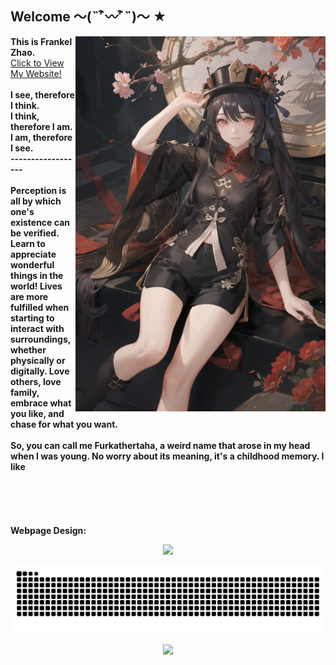## Welcome ～(˵¯͒〰¯͒˵)～ ★

<img align='right' src='personal_cdn/00017-2771211951.png' width='400px'>

<b>This is Frankel Zhao.  </b><br>
[Click to View My Website!](https://furkathertaha.github.io/) <br>
<br>
<b> I see, therefore I think. <br> I think, therefore I am. <br> I am, therefore I see.  &emsp;&emsp;&emsp;&emsp; ------------------ <br> </b>
<br>
<b> Perception is all by which one's existence can be verified. Learn to appreciate wonderful things in the world! Lives are more fulfilled when starting to interact with surroundings, whether physically or digitally. Love others, love family, embrace what you like, and chase for what you want. </b><br> 
<br> 
<b> So, you can call me Furkathertaha, a weird name that arose in my head when I was young. No worry about its meaning, it's a childhood memory. I like 
<br>
<br>
<br>
<br>
<br>
<br>
<b> Webpage Design: </b>
<p align="center">
    <img src='https://github-readme-stats-one-bice.vercel.app/api/top-langs/?username=Furkathertaha&layout=compact&hide_border=true&langs_count=10&theme=buefy' width='400px'>
</p>

<!-- see my workflow-->
<picture>
  <source media="(prefers-color-scheme: dark)" srcset="https://raw.githubusercontent.com/Furkathertaha/Furkathertaha/output/github-contribution-grid-snake-dark.svg">
  <source media="(prefers-color-scheme: light)" srcset="https://raw.githubusercontent.com/Furkathertaha/Furkathertaha/output/github-contribution-grid-snake.svg">
  <img alt="github contribution grid snake animation" src="https://raw.githubusercontent.com/Furkathertaha/Furkathertaha/output/github-contribution-grid-snake.svg">
</picture>

<p align="center">
  <img src="https://profile-counter.glitch.me/Furkathertaha/count.svg" />
</p>
